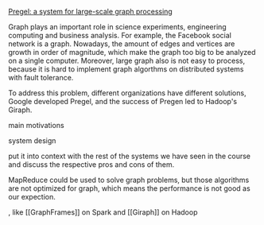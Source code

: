 [Pregel: a system for large-scale graph processing](https://dl.acm.org/citation.cfm?id=1807184)

Graph plays an important role in science experiments, engineering computing and business analysis. For example, the Facebook social network is a graph. Nowadays, the amount of edges and vertices are growth in order of magnitude, which make the graph too big to be analyzed on a single computer. Moreover, large graph also is not easy to process, because it is hard to implement graph algorthms on distributed systems with fault tolerance. 



To address this problem, different organizations have different solutions, Google developed Pregel, and the success of Pregen led to Hadoop's Giraph.

main motivations


system design


put it into context with the rest of the systems we have seen in the course and discuss the respective pros and cons of them.


MapReduce could be used to solve graph problems, but those algorithms are not optimized for graph, which means the performance is not good as our expection. 

, like [[GraphFrames]] on Spark and [[Giraph]] on Hadoop